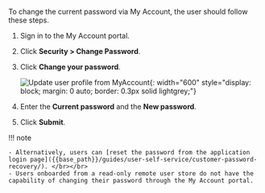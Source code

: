 <!-- markdownlint-disable-next-line -->

To change the current password via My Account, the user should follow these steps.

1. Sign in to the My Account portal.

2. Click **Security > Change Password**.

3. Click **Change your password**.

      ![Update user profile from MyAccount]({{base_path}}/assets/img/guides/organization/self-service/myaccount/change-password.png){: width="600" style="display: block; margin: 0 auto; border: 0.3px solid lightgrey;"}

4. Enter the **Current password** and the **New password**.

5. Click **Submit**.

!!! note

    - Alternatively, users can [reset the password from the application login page]({{base_path}}/guides/user-self-service/customer-password-recovery/). </br></br>
    - Users onboarded from a read-only remote user store do not have the capability of changing their password through the My Account portal.